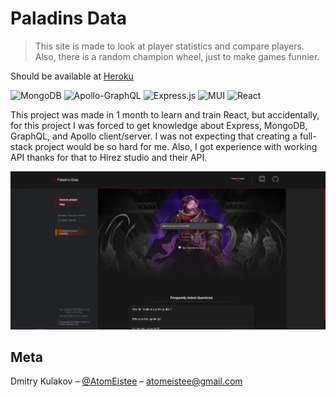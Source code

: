 # Paladins Data
> This site is made to look at player statistics and compare players. Also, there is a random champion wheel, just to make games funnier.

Should be available at [Heroku](https://paladinsdata.herokuapp.com/players#playersearch)

![MongoDB](https://img.shields.io/badge/MongoDB-%234ea94b.svg?style=for-the-badge&logo=mongodb&logoColor=white)
![Apollo-GraphQL](https://img.shields.io/badge/-ApolloGraphQL-311C87?style=for-the-badge&logo=apollo-graphql)
![Express.js](https://img.shields.io/badge/express.js-%23404d59.svg?style=for-the-badge&logo=express&logoColor=%2361DAFB)
![MUI](https://img.shields.io/badge/MUI-%230081CB.svg?style=for-the-badge&logo=mui&logoColor=white)
![React](https://img.shields.io/badge/react-%2320232a.svg?style=for-the-badge&logo=react&logoColor=%2361DAFB)



This project was made in 1 month to learn and train React, but accidentally, for this project I was forced to get knowledge about Express, MongoDB, GraphQL, and Apollo client/server. I was not expecting that creating a full-stack project would be so hard for me. Also, I got experience with working API thanks for that to Hirez studio and their API.

![](example.png)

## Meta

Dmitry Kulakov – [@AtomEistee](https://twitter.com/AtomEistee) – atomeistee@gmail.com


